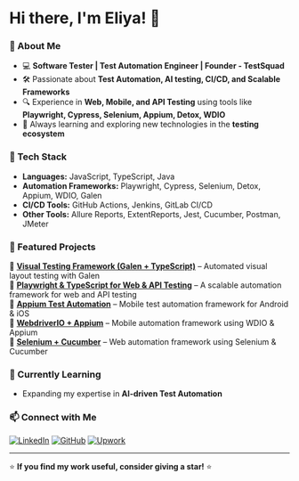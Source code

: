 # Hi there, I'm Eliya! 👋  

### 🚀 About Me  
- 💻 **Software Tester | Test Automation Engineer | Founder - TestSquad**  
- 🛠 Passionate about **Test Automation, AI testing, CI/CD, and Scalable Frameworks**  
- 🔍 Experience in **Web, Mobile, and API Testing** using tools like **Playwright, Cypress, Selenium, Appium, Detox, WDIO**  
- 📖 Always learning and exploring new technologies in the **testing ecosystem**  

### 🧰 Tech Stack  
- **Languages:** JavaScript, TypeScript, Java  
- **Automation Frameworks:** Playwright, Cypress, Selenium, Detox, Appium, WDIO, Galen  
- **CI/CD Tools:** GitHub Actions, Jenkins, GitLab CI/CD  
- **Other Tools:** Allure Reports, ExtentReports, Jest, Cucumber, Postman, JMeter 

### 📌 Featured Projects  
🔹 **[Visual Testing Framework (Galen + TypeScript)](https://github.com/testsquadco/ts-galen-testing)** – Automated visual layout testing with Galen  
🔹 **[Playwright & TypeScript for Web & API Testing](https://github.com/testsquadco/ts-playwright-testing)** – A scalable automation framework for web and API testing  
🔹 **[Appium Test Automation](https://github.com/testsquadco/appium-test-automation)** – Mobile test automation framework for Android & iOS  
🔹 **[WebdriverIO + Appium](https://github.com/testsquadco/ts-wdio-automation)** – Mobile automation framework using WDIO & Appium  
🔹 **[Selenium + Cucumber](https://github.com/testsquadco/ts-selenium-testing/tree/main)** – Web automation framework using Selenium & Cucumber 

### 🌱 Currently Learning  
- Expanding my expertise in **AI-driven Test Automation**  

### 📫 Connect with Me  
[![LinkedIn](https://img.shields.io/badge/LinkedIn-Connect-blue?style=flat&logo=linkedin)](https://www.linkedin.com/in/eliyahasan/)  [![GitHub](https://img.shields.io/badge/GitHub-Follow-black?style=flat&logo=github)](https://github.com/testsquadco) [![Upwork](https://img.shields.io/badge/Upwork-Hire%20Me-brightgreen?style=flat&logo=upwork)](https://www.upwork.com/freelancers/~01a82d807f0ea292c4)


---

⭐ **If you find my work useful, consider giving a star!** ⭐  
